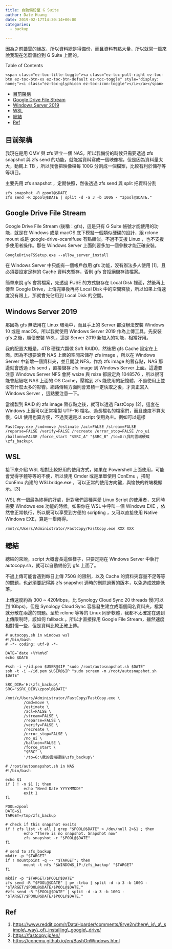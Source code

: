 ```yaml
---
title: 自動備份至 G Suite
author: Date Huang
date: 2019-02-17T14:30:14+00:00
categories:
  - backup

---
```

因為之前蓋雲的緣故，所以資料總是得備份，而且資料有點大量，所以就寫一篇來說我現在怎麼備份到 G Suite 上面的。

<!--more-->

<div id="ez-toc-container" class="ez-toc-v2_0_17 counter-hierarchy counter-decimal ez-toc-grey">
  <div class="ez-toc-title-container">
    <p class="ez-toc-title">
      Table of Contents
    </p>
    
    <span class="ez-toc-title-toggle"><a class="ez-toc-pull-right ez-toc-btn ez-toc-btn-xs ez-toc-btn-default ez-toc-toggle" style="display: none;"><i class="ez-toc-glyphicon ez-toc-icon-toggle"></i></a></span>
  </div><nav>
  
  <ul class="ez-toc-list ez-toc-list-level-1">
    <li class="ez-toc-page-1 ez-toc-heading-level-2">
      <a class="ez-toc-link ez-toc-heading-1" href="https://blog.kojuro.date/2019/02/%e8%87%aa%e5%8b%95%e5%82%99%e4%bb%bd%e8%87%b3-g-suite/#%E7%9B%AE%E5%89%8D%E6%9E%B6%E6%A7%8B" title="目前架構">目前架構</a>
    </li>
    <li class="ez-toc-page-1 ez-toc-heading-level-2">
      <a class="ez-toc-link ez-toc-heading-2" href="https://blog.kojuro.date/2019/02/%e8%87%aa%e5%8b%95%e5%82%99%e4%bb%bd%e8%87%b3-g-suite/#Google_Drive_File_Stream" title="Google Drive File Stream">Google Drive File Stream</a>
    </li>
    <li class="ez-toc-page-1 ez-toc-heading-level-2">
      <a class="ez-toc-link ez-toc-heading-3" href="https://blog.kojuro.date/2019/02/%e8%87%aa%e5%8b%95%e5%82%99%e4%bb%bd%e8%87%b3-g-suite/#Windows_Server_2019" title="Windows Server 2019">Windows Server 2019</a>
    </li>
    <li class="ez-toc-page-1 ez-toc-heading-level-2">
      <a class="ez-toc-link ez-toc-heading-4" href="https://blog.kojuro.date/2019/02/%e8%87%aa%e5%8b%95%e5%82%99%e4%bb%bd%e8%87%b3-g-suite/#WSL" title="WSL">WSL</a>
    </li>
    <li class="ez-toc-page-1 ez-toc-heading-level-2">
      <a class="ez-toc-link ez-toc-heading-5" href="https://blog.kojuro.date/2019/02/%e8%87%aa%e5%8b%95%e5%82%99%e4%bb%bd%e8%87%b3-g-suite/#%E7%B8%BD%E7%B5%90" title="總結">總結</a>
    </li>
    <li class="ez-toc-page-1 ez-toc-heading-level-2">
      <a class="ez-toc-link ez-toc-heading-6" href="https://blog.kojuro.date/2019/02/%e8%87%aa%e5%8b%95%e5%82%99%e4%bb%bd%e8%87%b3-g-suite/#Ref" title="Ref">Ref</a>
    </li>
  </ul></nav>
</div>

## <span class="ez-toc-section" id="%E7%9B%AE%E5%89%8D%E6%9E%B6%E6%A7%8B"></span>目前架構<span class="ez-toc-section-end"></span>

我現在是用 OMV 與 zfs 建立一個 NAS，所以我備份的時候只需要透過 zfs snapshot 與 zfs send 的功能，就能當資料寫成一個映像檔，但是因為資料量太大，動輒上 TB ，所以我會把映像檔每 100G 分割成一個檔案，比較有利於儲存等等項目。

主要先用 zfs snapshot ，定期快照，然後透過 zfs send 與 split 把資料分割

<pre class="wp-block-code"><code>zfs snapshot -R zpool@$DATE
zfs send -R zpool@$DATE | split -d -a 3 -b 100G - "zpool@$DATE."</code></pre>

## <span class="ez-toc-section" id="Google_Drive_File_Stream"></span>Google Drive File Stream<span class="ez-toc-section-end"></span>

Google Drive File Stream (後稱：gfs)，這是只有 G Suite 帳號才能使用的功能，就是在 Windows 或是 macOS 底下模擬一個類似硬碟的設計，跟 rclone mount 或是 google-drive-ocamlfuse 有點類似。不過不支援 Linux ，也不支援多使用者操作。那在 Windows Server 上面則要多加一個參數才能正確安裝。

<pre class="wp-block-code"><code>GoogleDriveFSSetup.exe --allow_server_install</code></pre>

在 Windows Server 中只能有一個帳戶啟用 gfs 功能，沒有辦法多人使用 [1]，且必須要設定足夠的 Cache 資料夾暫存，否則 gfs 會拒絕儲存該檔案。

簡單來說 gfs 會將檔案，先透過 FUSE 的方式儲存在 Local Disk 裡面，然後再上傳至 Google Drive，上傳完畢後再將 Local Disk 中的空間釋放，所以如果上傳速度沒有跟上，那就會先佔用到 Local Disk 的空間。

## <span class="ez-toc-section" id="Windows_Server_2019"></span>Windows Server 2019<span class="ez-toc-section-end"></span>

那因為 gfs 無法用在 Linux 環境中，而且手上的 Server 都沒辦法安裝 Windows 10 或是 macOS，所以我就使用 Windows Server 2019 作為上傳工具。先安裝 gfs 之後，順便安裝 WSL，這是 Server 2019 新加入的功能，相當好用。

我的配置大概是，4TB 硬碟六顆做 Soft RAID0，然後把 gfs Cache 設定在上面。因為不想要浪費 NAS 上面的空間來儲存 zfs image ，所以在 Windows Server 中新增一個資料夾，並且開啟 NFS，作為 zfs image 的暫存點，NAS 那邊就會透過 zfs send ，直接儲存 zfs image 到 Windows Server 上面。這邊要注意 Windows Server NFS 會將 wsize 與 rsize 都設定為 1048576 ，所以很可能會超級吃 NAS 上面的 OS Cache，壓縮到 zfs 能使用的記憶體，不過使用上並沒有什麼太多的影響。網路傳輸方面則會累積一定快取之後，才真正寫入 Windows Server ，這點要注意一下。

當複製到 RAID 的 zfs image 暫存點之後，就可以透過 FastCopy [2]，這套在 Windows 上面可以正常複製 UTF-16 檔名、過長檔名的檔案們，而且速度不算太慢，GUI 使用也算方便，不過我還是以 script 使用為主。例如可以這樣

<pre class="wp-block-code"><code>FastCopy.exe /cmd=move /estimate /acl=FALSE /stream=FALSE /reparse=FALSE /verify=FALSE /recreate /error_stop=FALSE /no_ui /ballonn=FALSE /force_start "$SRC_A" "$SRC_B" /to=G:\我的雲端硬碟\zfs_backup\</code></pre>

## <span class="ez-toc-section" id="WSL"></span>WSL<span class="ez-toc-section-end"></span>

接下來介紹 WSL 相對比較好用的使用方式，如果在 Powershell 上面使用，可能會覺得字體等等的不便，所以使用 Cmder 或是單單使用 ConEmu ，搭配 ConEmu 內建的 WSLbridge.exe ，可以正常的使用方向鍵，與愉快的終端機顯示。[3]

WSL 有一個最為終極的好處，針對我們這種喜愛 Linux Script 的使用者，又同時需要 Windows exe 功能的時候。如果你在 WSL 中呼叫一個 Windows EXE ，依然會正常執行，所以既可以享受到方便的 scripting ，又可以直接使用 Native Windows EXE，算是一舉兩得。

<pre class="wp-block-code"><code>/mnt/c/Users/Administrator/FastCopy/FastCopy.exe XXX XXX</code></pre>

## <span class="ez-toc-section" id="%E7%B8%BD%E7%B5%90"></span>總結<span class="ez-toc-section-end"></span>

總結的來說，script 大概會長這個樣子，只要定期在 Windows Server 中執行 autocopy.sh，就可以自動備份到 gfs 上面了。

不過上傳可能會遇到每日上傳 750G 的限制，以及 Cache 的資料夾容量不足等等的問題，也必須要記得將 zfs snapshot 適時的刪除過舊的版本，以免造成效能低落。

上傳速度約為 300 ~ 420Mbps，比 Synology Cloud Sync 20 threads 慢(可以到 1Gbps)，但是 Synology Cloud Sync 容易發生建立成兩個同名資料夾，檔案就分散在兩邊的問題。至於 rclone 等等的 Linux 同步軟體，我都不太確定在遇到上傳限制時，該如何 fallback 。所以才直接採用 Google File Stream，雖然速度相對慢一些，但是資料比較正確上傳。

<pre class="wp-block-code"><code># autocopy.sh in windows wsl
#!/bin/bash
# -*- coding: utf-8 -*-

DATE=`date +%Y%m%d`
echo $DATE

#ssh -i ~/id.pem $USER@$IP "sudo /root/autosnapshot.sh $DATE"
ssh -t -i ~/id.pem $USER@$IP "sudo screen -m /root/autosnapshot.sh $DATE"

SRC_DIR='H:\zfs_backup\'
SRC="$SRC_DIR\\zpool@$DATE"

/mnt/c/Users/Administrator/FastCopy/FastCopy.exe \
        /cmd=move \
        /estimate \
        /acl=FALSE \
        /stream=FALSE \
        /reparse=FALSE \
        /verify=FALSE \
        /recreate \
        /error_stop=FALSE \
        /no_ui \
        /balloon=FALSE \
        /force_start \
        "$SRC" \
        '/to=G:\我的雲端硬碟\zfs_backup\'</code></pre>

<pre class="wp-block-code"><code># /root/autosnapshot.sh in NAS
#!/bin/bash

echo $1
if [ ! -n $1 ]; then
        echo "Need Date YYYYMMDD!"
        exit 1
fi

POOL=zpool
DATE=$1
TARGET=/tmp/zfs_backup

# check if this snapshot exsits
if ! zfs list -t all | grep "$POOL@$DATE" > /dev/null 2>&1 ; then
        echo "There is no snapshot. Snapshot now"
        zfs snapshot -r "$POOL@$DATE"
fi

# send to zfs_backup
mkdir -p "$TARGET"
if ! mountpoint -q -- "$TARGET"; then
        mount -t nfs '$WINDOWS_IP:/zfs_backup' "$TARGET"
fi

mkdir -p "$TARGET/$POOL@$DATE"
zfs send -R "$POOL@$DATE" | pv -trba | split -d -a 3 -b 100G - "$TARGET/$POOL@$DATE/$POOL@$DATE."
#zfs send -R "$POOL@$DATE" | split -d -a 3 -b 100G - "$TARGET/$POOL@$DATE/$POOL@$DATE."</code></pre>

## <span class="ez-toc-section" id="Ref"></span>Ref<span class="ez-toc-section-end"></span>

  1. https://www.reddit.com/r/DataHoarder/comments/8rye2n/there\_is\_a\_simple\_way\_of\_installing\_google\_drive/
  2. https://fastcopy.jp/en/
  3. https://conemu.github.io/en/BashOnWindows.html
